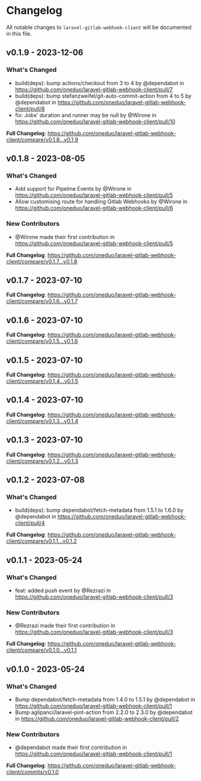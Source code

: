 # Changelog

All notable changes to `laravel-gitlab-webhook-client` will be documented in this file.

## v0.1.9 - 2023-12-06

### What's Changed

* build(deps): bump actions/checkout from 3 to 4 by @dependabot in https://github.com/oneduo/laravel-gitlab-webhook-client/pull/7
* build(deps): bump stefanzweifel/git-auto-commit-action from 4 to 5 by @dependabot in https://github.com/oneduo/laravel-gitlab-webhook-client/pull/8
* fix: Jobs' duration and runner may be null by @Wirone in https://github.com/oneduo/laravel-gitlab-webhook-client/pull/10

**Full Changelog**: https://github.com/oneduo/laravel-gitlab-webhook-client/compare/v0.1.8...v0.1.9

## v0.1.8 - 2023-08-05

### What's Changed

- Add support for Pipeline Events by @Wirone in https://github.com/oneduo/laravel-gitlab-webhook-client/pull/5
- Allow customising route for handling Gitlab Webhooks by @Wirone in https://github.com/oneduo/laravel-gitlab-webhook-client/pull/6

### New Contributors

- @Wirone made their first contribution in https://github.com/oneduo/laravel-gitlab-webhook-client/pull/5

**Full Changelog**: https://github.com/oneduo/laravel-gitlab-webhook-client/compare/v0.1.7...v0.1.8

## v0.1.7 - 2023-07-10

**Full Changelog**: https://github.com/oneduo/laravel-gitlab-webhook-client/compare/v0.1.6...v0.1.7

## v0.1.6 - 2023-07-10

**Full Changelog**: https://github.com/oneduo/laravel-gitlab-webhook-client/compare/v0.1.5...v0.1.6

## v0.1.5 - 2023-07-10

**Full Changelog**: https://github.com/oneduo/laravel-gitlab-webhook-client/compare/v0.1.4...v0.1.5

## v0.1.4 - 2023-07-10

**Full Changelog**: https://github.com/oneduo/laravel-gitlab-webhook-client/compare/v0.1.3...v0.1.4

## v0.1.3 - 2023-07-10

**Full Changelog**: https://github.com/oneduo/laravel-gitlab-webhook-client/compare/v0.1.2...v0.1.3

## v0.1.2 - 2023-07-08

### What's Changed

- build(deps): bump dependabot/fetch-metadata from 1.5.1 to 1.6.0 by @dependabot in https://github.com/oneduo/laravel-gitlab-webhook-client/pull/4

**Full Changelog**: https://github.com/oneduo/laravel-gitlab-webhook-client/compare/v0.1.1...v0.1.2

## v0.1.1 - 2023-05-24

### What's Changed

- feat: added push event by @Rezrazi in https://github.com/oneduo/laravel-gitlab-webhook-client/pull/3

### New Contributors

- @Rezrazi made their first contribution in https://github.com/oneduo/laravel-gitlab-webhook-client/pull/3

**Full Changelog**: https://github.com/oneduo/laravel-gitlab-webhook-client/compare/v0.1.0...v0.1.1

## v0.1.0 - 2023-05-24

### What's Changed

- Bump dependabot/fetch-metadata from 1.4.0 to 1.5.1 by @dependabot in https://github.com/oneduo/laravel-gitlab-webhook-client/pull/1
- Bump aglipanci/laravel-pint-action from 2.2.0 to 2.3.0 by @dependabot in https://github.com/oneduo/laravel-gitlab-webhook-client/pull/2

### New Contributors

- @dependabot made their first contribution in https://github.com/oneduo/laravel-gitlab-webhook-client/pull/1

**Full Changelog**: https://github.com/oneduo/laravel-gitlab-webhook-client/commits/v0.1.0
